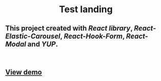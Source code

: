 <h1 align="center">Test landing</h1>


## This project created with *React library*, *React-Elastic-Carousel*, *React-Hook-Form*,  *React-Modal* and *YUP*.
<br>
<h2><a href="https://yulkabal.github.io/new-test/">View demo</a></h2>


